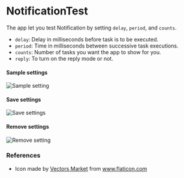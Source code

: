 # NotificationTest
The app let you test Notification by setting `delay`, `period`, and `counts`.
+ `delay`: Delay in milliseconds before task is to be executed.
+ `period`: Time in milliseconds between successive task executions.
+ `counts`: Number of tasks you want the app to show for you.
+ `reply`: To turn on the reply mode or not.

#### Sample settings
![Sample setting](http://i.imgur.com/NrvMl0w.jpg)

#### Save settings
![Save settings](http://i.imgur.com/MZ3Slob.jpg)

#### Remove settings
![Remove setting](http://i.imgur.com/8bZiLQs.jpg)

### References
+ Icon made by [Vectors Market](http://www.flaticon.com/authors/vectors-market) from www.flaticon.com
